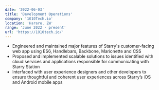 ```yaml
---
date: '2022-06-03'
title: 'Development Operations'
company: '1010Tech.io'
location: 'Harare, ZW'
range: 'June 2022 - present'
url: 'https://1010tech.io/'
---
```


- Engineered and maintained major features of Starry's customer-facing web app using ES6, Handlebars, Backbone, Marionette and CSS
- Proposed and implemented scalable solutions to issues identified with cloud services and applications responsible for communicating with Starry Station
- Interfaced with user experience designers and other developers to ensure thoughtful and coherent user experiences across Starry’s iOS and Android mobile apps
